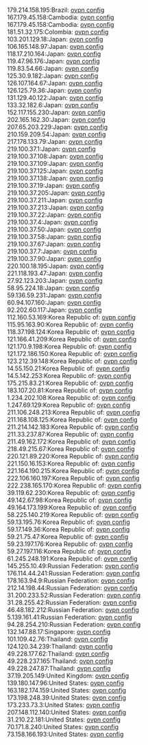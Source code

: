179.214.158.195:Brazil: [ovpn config](vpn/179_214_158_195.ovpn)  
167.179.45.158:Cambodia: [ovpn config](vpn/167_179_45_158.ovpn)  
167.179.45.158:Cambodia: [ovpn config](vpn/167_179_45_158.ovpn)  
181.51.32.175:Colombia: [ovpn config](vpn/181_51_32_175.ovpn)  
103.201.129.18:Japan: [ovpn config](vpn/103_201_129_18.ovpn)  
106.165.148.97:Japan: [ovpn config](vpn/106_165_148_97.ovpn)  
118.17.210.164:Japan: [ovpn config](vpn/118_17_210_164.ovpn)  
119.47.96.176:Japan: [ovpn config](vpn/119_47_96_176.ovpn)  
119.83.54.66:Japan: [ovpn config](vpn/119_83_54_66.ovpn)  
125.30.9.182:Japan: [ovpn config](vpn/125_30_9_182.ovpn)  
126.107.164.67:Japan: [ovpn config](vpn/126_107_164_67.ovpn)  
126.125.79.36:Japan: [ovpn config](vpn/126_125_79_36.ovpn)  
131.129.40.122:Japan: [ovpn config](vpn/131_129_40_122.ovpn)  
133.32.182.6:Japan: [ovpn config](vpn/133_32_182_6.ovpn)  
152.117.155.230:Japan: [ovpn config](vpn/152_117_155_230.ovpn)  
202.165.162.30:Japan: [ovpn config](vpn/202_165_162_30.ovpn)  
207.65.203.229:Japan: [ovpn config](vpn/207_65_203_229.ovpn)  
210.159.209.54:Japan: [ovpn config](vpn/210_159_209_54.ovpn)  
217.178.133.79:Japan: [ovpn config](vpn/217_178_133_79.ovpn)  
219.100.37.1:Japan: [ovpn config](vpn/219_100_37_1.ovpn)  
219.100.37.108:Japan: [ovpn config](vpn/219_100_37_108.ovpn)  
219.100.37.109:Japan: [ovpn config](vpn/219_100_37_109.ovpn)  
219.100.37.125:Japan: [ovpn config](vpn/219_100_37_125.ovpn)  
219.100.37.138:Japan: [ovpn config](vpn/219_100_37_138.ovpn)  
219.100.37.19:Japan: [ovpn config](vpn/219_100_37_19.ovpn)  
219.100.37.205:Japan: [ovpn config](vpn/219_100_37_205.ovpn)  
219.100.37.211:Japan: [ovpn config](vpn/219_100_37_211.ovpn)  
219.100.37.213:Japan: [ovpn config](vpn/219_100_37_213.ovpn)  
219.100.37.22:Japan: [ovpn config](vpn/219_100_37_22.ovpn)  
219.100.37.4:Japan: [ovpn config](vpn/219_100_37_4.ovpn)  
219.100.37.50:Japan: [ovpn config](vpn/219_100_37_50.ovpn)  
219.100.37.58:Japan: [ovpn config](vpn/219_100_37_58.ovpn)  
219.100.37.67:Japan: [ovpn config](vpn/219_100_37_67.ovpn)  
219.100.37.7:Japan: [ovpn config](vpn/219_100_37_7.ovpn)  
219.100.37.90:Japan: [ovpn config](vpn/219_100_37_90.ovpn)  
220.100.18.195:Japan: [ovpn config](vpn/220_100_18_195.ovpn)  
221.118.193.47:Japan: [ovpn config](vpn/221_118_193_47.ovpn)  
27.92.123.203:Japan: [ovpn config](vpn/27_92_123_203.ovpn)  
58.95.224.18:Japan: [ovpn config](vpn/58_95_224_18.ovpn)  
59.136.59.231:Japan: [ovpn config](vpn/59_136_59_231.ovpn)  
60.94.107.160:Japan: [ovpn config](vpn/60_94_107_160.ovpn)  
92.202.60.117:Japan: [ovpn config](vpn/92_202_60_117.ovpn)  
112.160.53.169:Korea Republic of: [ovpn config](vpn/112_160_53_169.ovpn)  
115.95.163.90:Korea Republic of: [ovpn config](vpn/115_95_163_90.ovpn)  
118.37.198.124:Korea Republic of: [ovpn config](vpn/118_37_198_124.ovpn)  
121.166.41.209:Korea Republic of: [ovpn config](vpn/121_166_41_209.ovpn)  
121.170.9.198:Korea Republic of: [ovpn config](vpn/121_170_9_198.ovpn)  
121.172.186.150:Korea Republic of: [ovpn config](vpn/121_172_186_150.ovpn)  
123.212.39.148:Korea Republic of: [ovpn config](vpn/123_212_39_148.ovpn)  
14.55.150.21:Korea Republic of: [ovpn config](vpn/14_55_150_21.ovpn)  
14.5.142.253:Korea Republic of: [ovpn config](vpn/14_5_142_253.ovpn)  
175.215.83.21:Korea Republic of: [ovpn config](vpn/175_215_83_21.ovpn)  
183.107.20.81:Korea Republic of: [ovpn config](vpn/183_107_20_81.ovpn)  
1.234.202.108:Korea Republic of: [ovpn config](vpn/1_234_202_108.ovpn)  
1.247.69.129:Korea Republic of: [ovpn config](vpn/1_247_69_129.ovpn)  
211.106.248.213:Korea Republic of: [ovpn config](vpn/211_106_248_213.ovpn)  
211.168.108.125:Korea Republic of: [ovpn config](vpn/211_168_108_125.ovpn)  
211.214.142.183:Korea Republic of: [ovpn config](vpn/211_214_142_183.ovpn)  
211.33.237.87:Korea Republic of: [ovpn config](vpn/211_33_237_87.ovpn)  
211.49.162.172:Korea Republic of: [ovpn config](vpn/211_49_162_172.ovpn)  
218.49.215.67:Korea Republic of: [ovpn config](vpn/218_49_215_67.ovpn)  
220.121.89.220:Korea Republic of: [ovpn config](vpn/220_121_89_220.ovpn)  
221.150.16.153:Korea Republic of: [ovpn config](vpn/221_150_16_153.ovpn)  
221.164.190.215:Korea Republic of: [ovpn config](vpn/221_164_190_215.ovpn)  
222.106.160.197:Korea Republic of: [ovpn config](vpn/222_106_160_197.ovpn)  
222.238.165.170:Korea Republic of: [ovpn config](vpn/222_238_165_170.ovpn)  
39.119.62.230:Korea Republic of: [ovpn config](vpn/39_119_62_230.ovpn)  
49.142.67.98:Korea Republic of: [ovpn config](vpn/49_142_67_98.ovpn)  
49.164.173.199:Korea Republic of: [ovpn config](vpn/49_164_173_199.ovpn)  
58.225.140.219:Korea Republic of: [ovpn config](vpn/58_225_140_219.ovpn)  
59.13.195.76:Korea Republic of: [ovpn config](vpn/59_13_195_76.ovpn)  
59.17.149.36:Korea Republic of: [ovpn config](vpn/59_17_149_36.ovpn)  
59.21.75.47:Korea Republic of: [ovpn config](vpn/59_21_75_47.ovpn)  
59.23.197.176:Korea Republic of: [ovpn config](vpn/59_23_197_176.ovpn)  
59.27.197.116:Korea Republic of: [ovpn config](vpn/59_27_197_116.ovpn)  
61.245.248.191:Korea Republic of: [ovpn config](vpn/61_245_248_191.ovpn)  
145.255.10.49:Russian Federation: [ovpn config](vpn/145_255_10_49.ovpn)  
176.114.44.241:Russian Federation: [ovpn config](vpn/176_114_44_241.ovpn)  
178.163.94.9:Russian Federation: [ovpn config](vpn/178_163_94_9.ovpn)  
212.14.198.44:Russian Federation: [ovpn config](vpn/212_14_198_44.ovpn)  
31.200.233.52:Russian Federation: [ovpn config](vpn/31_200_233_52.ovpn)  
31.28.255.42:Russian Federation: [ovpn config](vpn/31_28_255_42.ovpn)  
46.48.182.212:Russian Federation: [ovpn config](vpn/46_48_182_212.ovpn)  
5.139.161.41:Russian Federation: [ovpn config](vpn/5_139_161_41.ovpn)  
94.28.254.210:Russian Federation: [ovpn config](vpn/94_28_254_210.ovpn)  
132.147.88.17:Singapore: [ovpn config](vpn/132_147_88_17.ovpn)  
101.109.42.76:Thailand: [ovpn config](vpn/101_109_42_76.ovpn)  
124.120.34.239:Thailand: [ovpn config](vpn/124_120_34_239.ovpn)  
49.228.177.62:Thailand: [ovpn config](vpn/49_228_177_62.ovpn)  
49.228.237.165:Thailand: [ovpn config](vpn/49_228_237_165.ovpn)  
49.228.247.87:Thailand: [ovpn config](vpn/49_228_247_87.ovpn)  
37.19.205.149:United Kingdom: [ovpn config](vpn/37_19_205_149.ovpn)  
139.180.147.96:United States: [ovpn config](vpn/139_180_147_96.ovpn)  
163.182.174.159:United States: [ovpn config](vpn/163_182_174_159.ovpn)  
173.198.248.39:United States: [ovpn config](vpn/173_198_248_39.ovpn)  
173.233.73.3:United States: [ovpn config](vpn/173_233_73_3.ovpn)  
207.148.112.140:United States: [ovpn config](vpn/207_148_112_140.ovpn)  
31.210.22.181:United States: [ovpn config](vpn/31_210_22_181.ovpn)  
70.171.8.240:United States: [ovpn config](vpn/70_171_8_240.ovpn)  
73.158.166.193:United States: [ovpn config](vpn/73_158_166_193.ovpn)  

